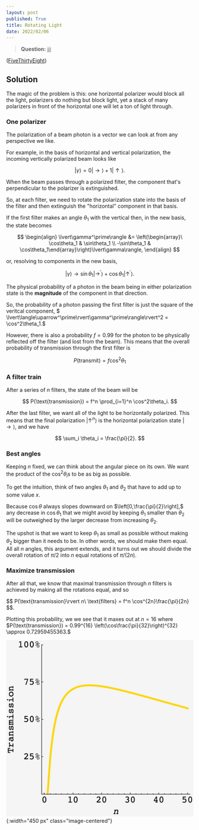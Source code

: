 ```yaml
---
layout: post
published: True
title: Rotating Light
date: 2022/02/06
---
```


>**Question:** jjj

<!--more-->

([FiveThirtyEight](URL))

## Solution

The magic of the problem is this: one horizontal polarizer would block all the light, polarizers do nothing but block light, yet a stack of many polarizers in front of the horizontal one will let a ton of light through.

### One polarizer

The polarization of a beam photon is a vector we can look at from any perspective we like. 

For example, in the basis of horizontal and vertical polarization, the incoming vertically polarized beam looks like

$$ \lvert\gamma\rangle = 0\lvert\rightarrow\rangle + 1\lvert\uparrow\rangle. $$ 

When the beam passes through a polarized filter, the component that's perpendicular to the polarizer is extinguished.  

So, at each filter, we need to rotate the polarization state into the basis of the filter and then extinguish the "horizontal" component in that basis. 

If the first filter makes an angle $\theta_1$ with the vertical then, in the new basis, the state becomes

$$
\begin{align}
\lvert\gamma^\prime\rangle &= \left(\begin{array}\ \cos\theta_1 & \sin\theta_1 \\ -\sin\theta_1 & \cos\theta_1\end{array}\right)\lvert\gamma\rangle,
\end{align}
$$

or, resolving to components in the new basis, 

$$ \lvert\gamma\rangle \longrightarrow \sin\theta_1\lvert\rightarrow^\prime\rangle + \cos\theta_1\lvert\uparrow^\prime\rangle. $$

The physical probability of a photon in the beam being in either polarization state is the **magnitude** of the component in that direction. 

So, the probability of a photon passing the first filter is just the square of the veritcal component, $ \lvert\langle\uparrow^\prime\rvert\gamma^\prime\rangle\rvert^2 = \cos^2\theta_1.$

However, there is also a probability $f = 0.99$ for the photon to be physically reflected off the filter (and lost from the beam). This means that the overall probability of transmission through the first filter is 

$$ P(\text{transmit}) = f\cos^2\theta_1 $$

### A filter train

After a series of $n$ filters, the state of the beam will be

$$ P(\text{transmission}) = f^n \prod_{i=1}^n \cos^2\theta_i. $$

After the last filter, we want all of the light to be horizontally polarized. This means that the final polarization $\lvert\uparrow^n\rangle$ is the horizontal polarization state $\lvert\rightarrow\rangle,$ and we have

$$ \sum_i \theta_i = \frac{\pi}{2}. $$

### Best angles

Keeping $n$ fixed, we can think about the angular piece on its own. We want the product of the $\cos^2\theta_i$s to be as big as possible.

To get the intuition, think of two angles $\theta_1$ and $\theta_2$ that have to add up to some value $x.$ 

Because $\cos\theta$ always slopes downward on $\left[0,\frac{\pi}{2}\right],$ any decrease in $\cos\theta_1$ that we might avoid by keeping $\theta_1$ smaller than $\theta_2$ will be outweighed by the larger decrease from increasing $\theta_2.$ 

The upshot is that we want to keep $\theta_1$ as small as possible without making $\theta_2$ bigger than it needs to be. In other words, we should make them equal. All all $n$ angles, this argument extends, and it turns out we should divide the overall rotation of $\pi/2$ into $n$ equal rotations of $\pi/(2n).$

### Maximize transmission

After all that, we know that maximal transmission through $n$ filters is achieved by making all the rotations equal, and so

$$ P(\text{transmission}\rvert $n$\ \text{filters} = f^n \cos^{2n}\frac{\pi}{2n} $$.

Plotting this probability, we we see that it maxes out at $n=16$ where $P(\text{transmission}) = 0.99^{16} \left(\cos\frac{\pi}{32}\right)^{32} \approx 0.72959455363.$

![](/img/2022-02-06-rotating-light.JPG){:width="450 px" class="image-centered"}


<br>
